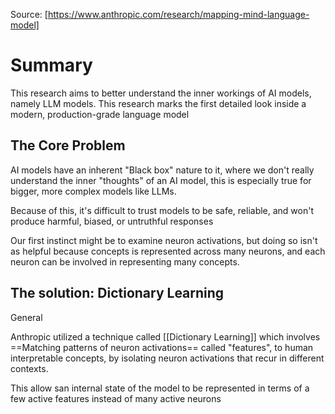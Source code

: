 
Source:
[https://www.anthropic.com/research/mapping-mind-language-model]

# Summary

This research aims to better understand the inner workings of AI models, namely LLM models. This research marks the first detailed look inside a modern, production-grade language model

## The Core Problem

AI models have an inherent "Black box" nature to it, where we don't really understand the inner "thoughts" of an AI model, this is especially true for bigger, more complex models like LLMs.

Because of this, it's difficult to trust models to be safe, reliable, and won't produce harmful, biased, or untruthful responses

 Our first instinct might be to examine neuron activations, but doing so isn't as helpful because concepts is represented across many neurons, and each neuron can be involved in representing many concepts.

## The solution: Dictionary Learning

General 

Anthropic utilized a technique called [[Dictionary Learning]] which involves ==Matching patterns of neuron activations== called "features", to human interpretable concepts, by isolating neuron activations that recur in different contexts.

This allow san internal state of the model to be represented in terms of a few active features instead of many active neurons

